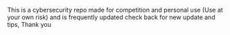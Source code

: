 This is a cybersecurity repo made for competition and personal use (Use at your own risk) and is frequently updated check back for new update and tips, Thank you
